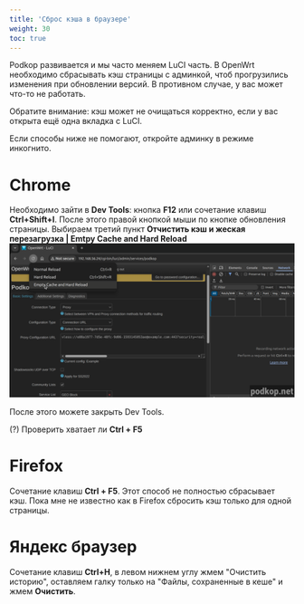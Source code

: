 ```yaml
---
title: 'Сброс кэша в браузере'
weight: 30
toc: true
---
```


Podkop развивается и мы часто меняем LuCI часть. В OpenWrt необходимо сбрасывать кэш страницы с админкой, чтоб прогрузились изменения при обновлении версий. В противном случае, у вас может что-то не работать.

Обратите внимание: кэш может не очищаться корректно, если у вас открыта ещё одна вкладка с LuCI.

Если способы ниже не помогают, откройте админку в режиме инкогнито.

# Chrome
Необходимо зайти в **Dev Tools**: кнопка **F12** или сочетание клавиш **Ctrl+Shift+I**.
После этого правой кнопкой мыши по кнопке обновления страницы. Выбираем третий пункт **Отчистить кэш и жеская перезагрузка | Emtpy Cache and Hard Reload**
![chrome cache](images/chrome-cache.png)

После этого можете закрыть Dev Tools.

(?) Проверить хватает ли **Ctrl + F5**

# Firefox
Сочетание клавиш **Ctrl + F5**. Этот способ не полностью сбрасывает кэш. Пока мне не известно как в Firefox сбросить кэш только для одной страницы.

# Яндекс браузер
Сочетание клавиш **Сtrl+H**, в левом нижнем углу жмем "Очистить историю", оставляем галку только на "Файлы, сохраненные в кеше" и жмем **Очистить**.